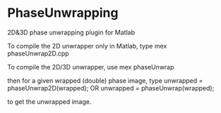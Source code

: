 # PhaseUnwrapping
2D&3D phase unwrapping plugin for Matlab

To compile the 2D unwrapper only in Matlab, type
mex phaseUnwrap2D.cpp

To compile the 2D/3D unwrapper, use
mex phaseUnwrap

then for a given wrapped (double) phase image, type
unwrapped = phaseUnwrap2D(wrapped); 
OR
unwrapped = phaseUnwrap(wrapped);

to get the unwrapped image.
